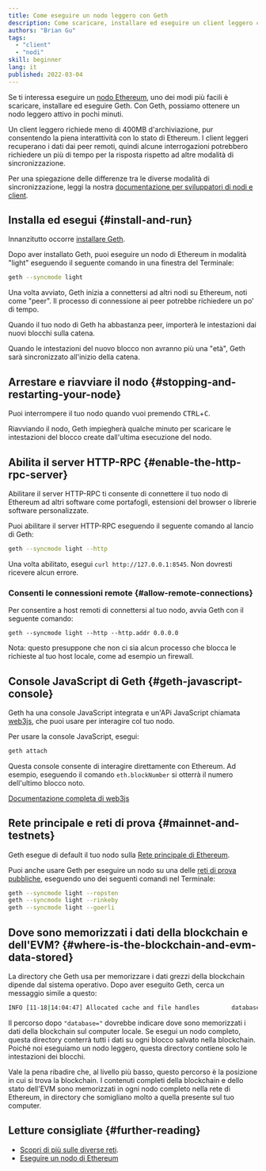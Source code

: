```yaml
---
title: Come eseguire un nodo leggero con Geth
description: Come scaricare, installare ed eseguire un client leggero con Geth.
authors: "Brian Gu"
tags:
  - "client"
  - "nodi"
skill: beginner
lang: it
published: 2022-03-04
---
```


Se ti interessa eseguire un [nodo Ethereum](/developers/docs/nodes-and-clients/), uno dei modi più facili è scaricare, installare ed eseguire Geth. Con Geth, possiamo ottenere un nodo leggero attivo in pochi minuti.

Un client leggero richiede meno di 400MB d'archiviazione, pur consentendo la piena interattività con lo stato di Ethereum. I client leggeri recuperano i dati dai peer remoti, quindi alcune interrogazioni potrebbero richiedere un più di tempo per la risposta rispetto ad altre modalità di sincronizzazione.

Per una spiegazione delle differenze tra le diverse modalità di sincronizzazione, leggi la nostra [documentazione per sviluppatori di nodi e client](/developers/docs/nodes-and-clients/#node-types).

## Installa ed esegui \{#install-and-run}

Innanzitutto occorre [installare Geth](https://geth.ethereum.org/docs/install-and-build/installing-geth).

Dopo aver installato Geth, puoi eseguire un nodo di Ethereum in modalità "light" eseguendo il seguente comando in una finestra del Terminale:

```bash
geth --syncmode light
```

Una volta avviato, Geth inizia a connettersi ad altri nodi su Ethereum, noti come "peer". Il processo di connessione ai peer potrebbe richiedere un po' di tempo.

Quando il tuo nodo di Geth ha abbastanza peer, importerà le intestazioni dai nuovi blocchi sulla catena.

Quando le intestazioni del nuovo blocco non avranno più una "età", Geth sarà sincronizzato all'inizio della catena.

## Arrestare e riavviare il nodo \{#stopping-and-restarting-your-node}

Puoi interrompere il tuo nodo quando vuoi premendo <kbd>CTRL</kbd>+<kbd>C</kbd>.

Riavviando il nodo, Geth impiegherà qualche minuto per scaricare le intestazioni del blocco create dall'ultima esecuzione del nodo.

## Abilita il server HTTP-RPC \{#enable-the-http-rpc-server}

Abilitare il server HTTP-RPC ti consente di connettere il tuo nodo di Ethereum ad altri software come portafogli, estensioni del browser o librerie software personalizzate.

Puoi abilitare il server HTTP-RPC eseguendo il seguente comando al lancio di Geth:

```bash
geth --syncmode light --http
```

Una volta abilitato, esegui `curl http://127.0.0.1:8545`. Non dovresti ricevere alcun errore.

### Consenti le connessioni remote \{#allow-remote-connections}

Per consentire a host remoti di connettersi al tuo nodo, avvia Geth con il seguente comando:

```
geth --syncmode light --http --http.addr 0.0.0.0
```

Nota: questo presuppone che non ci sia alcun processo che blocca le richieste al tuo host locale, come ad esempio un firewall.

## Console JavaScript di Geth \{#geth-javascript-console}

Geth ha una console JavaScript integrata e un'APi JavaScript chiamata [web3js](https://github.com/ethereum/web3.js/), che puoi usare per interagire col tuo nodo.

Per usare la console JavaScript, esegui:

```bash
geth attach
```

Questa console consente di interagire direttamente con Ethereum. Ad esempio, eseguendo il comando `eth.blockNumber` si otterrà il numero dell'ultimo blocco noto.

[Documentazione completa di web3js](http://web3js.readthedocs.io/)

## Rete principale e reti di prova \{#mainnet-and-testnets}

Geth esegue di default il tuo nodo sulla [Rete principale di Ethereum](/glossary/#mainnet/).

Puoi anche usare Geth per eseguire un nodo su una delle [reti di prova pubbliche](/networks/#testnets/), eseguendo uno dei seguenti comandi nel Terminale:

```bash
geth --syncmode light --ropsten
geth --syncmode light --rinkeby
geth --syncmode light --goerli
```

## Dove sono memorizzati i dati della blockchain e dell'EVM? \{#where-is-the-blockchain-and-evm-data-stored}

La directory che Geth usa per memorizzare i dati grezzi della blockchain dipende dal sistema operativo. Dopo aver eseguito Geth, cerca un messaggio simile a questo:

```bash
INFO [11-18|14:04:47] Allocated cache and file handles         database=/Users/bgu/Library/Ethereum/testnet/geth/lightchaindata cache=768 handles=128
```

Il percorso dopo `"database="` dovrebbe indicare dove sono memorizzati i dati della blockchain sul computer locale. Se esegui un nodo completo, questa directory conterrà tutti i dati su ogni blocco salvato nella blockchain. Poiché noi eseguiamo un nodo leggero, questa directory contiene solo le intestazioni dei blocchi.

Vale la pena ribadire che, al livello più basso, questo percorso è la posizione in cui si trova la blockchain. I contenuti completi della blockchain e dello stato dell'EVM sono memorizzati in ogni nodo completo nella rete di Ethereum, in directory che somigliano molto a quella presente sul tuo computer.

## Letture consigliate \{#further-reading}

- [Scopri di più sulle diverse reti](/developers/docs/networks/).
- [Eseguire un nodo di Ethereum](/run-a-node/)
